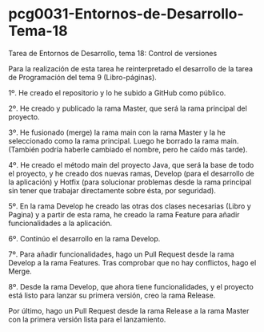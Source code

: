 # pcg0031-Entornos-de-Desarrollo-Tema-18
 Tarea de Entornos de Desarrollo, tema 18: Control de versiones

Para la realización de esta tarea he reinterpretado el desarrollo de la tarea de Programación del tema 9 (Libro-páginas).

1º. He creado el repositorio y lo he subido a GitHub como público.

2º. He creado y publicado  la rama Master, que será la rama principal del proyecto.

3º. He fusionado (merge) la rama main con la rama Master y la he seleccionado como la rama principal. Luego he borrado la rama main. (También podría haberle cambiado el nombre, pero he caído más tarde).

4º. He creado el método main del proyecto Java, que será la base de todo el proyecto, y he creado dos nuevas ramas, Develop (para el desarrollo de la aplicación) y Hotfix (para solucionar problemas desde la rama principal sin tener que trabajar directamente sobre ésta, por seguridad).


5º. En la rama Develop he creado las otras dos clases necesarias (Libro y Pagina) y a partir de esta rama, he creado la rama Feature para añadir funcionalidades a la aplicación.

6º. Continúo el desarrollo en la rama Develop.

7º. Para añadir funcionalidades, hago un Pull Request desde la rama Develop a la rama Features. Tras comprobar que no hay conflictos, hago el Merge.

8º. Desde la rama Develop, que ahora tiene funcionalidades, y el proyecto está listo para lanzar su primera versión, creo la rama Release.

Por último, hago un Pull Request desde la rama Release a la rama Master con la primera versión lista para el lanzamiento.

